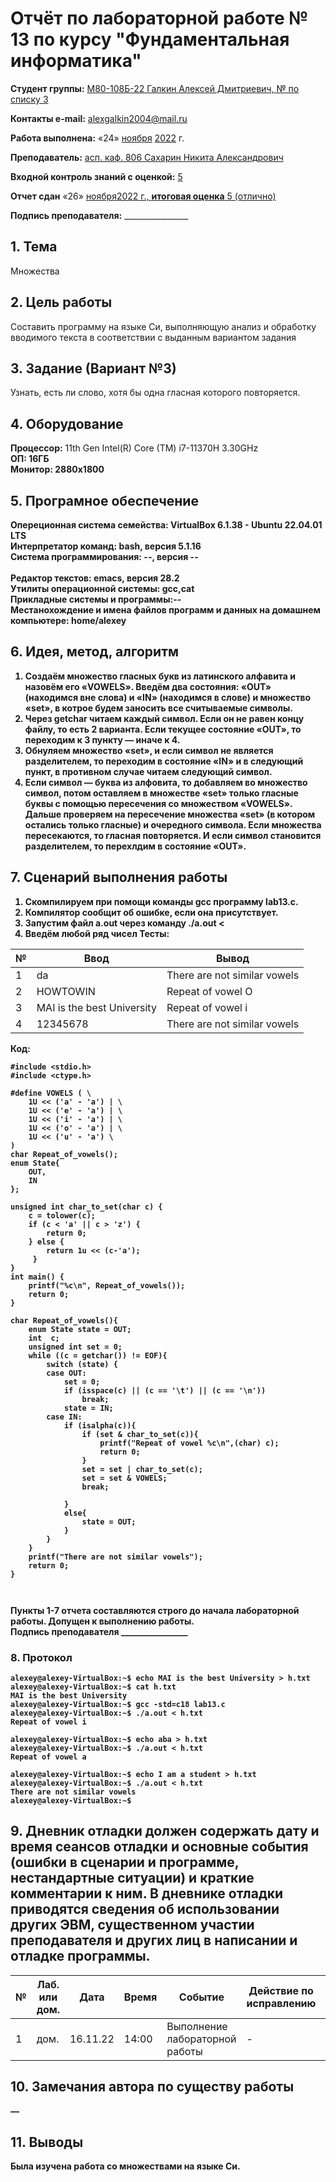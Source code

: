 # **Отчёт по лабораторной работе № 13** по курсу "Фундаментальная информатика"

<b>Студент группы:</b> <ins>М80-108Б-22 Галкин Алексей Дмитриевич, № по списку 3</ins> 

<b>Контакты e-mail:</b> <ins>alexgalkin2004@mail.ru</ins>

<b>Работа выполнена:</b> «24» <ins>ноября</ins> <ins>2022</ins> г.

<b>Преподаватель:</b> <ins>асп. каф. 806 Сахарин Никита Александрович</ins>

<b>Входной контроль знаний с оценкой:</b> <ins>5</ins>

<b>Отчет сдан</b> «26» <ins>ноября<ins>2022</ins> г., <b>итоговая оценка</b> <ins>5 (отлично)</ins>

<b>Подпись преподавателя:</b> ________________  

## 1. Тема
Множества

## 2. Цель работы
Составить программу на языке Си, выполняющую анализ и обработку вводимого текста в соответствии с выданным вариантом задания
## 3. Задание (Вариант №3)
Узнать, есть ли слово, хотя бы одна гласная которого повторяется.
## 4. Оборудование
<b>Процессор:</b> 11th Gen Intel(R) Core (TM) i7-11370H 3.30GHz<br/>
<b>ОП: 16ГБ <br/>
<b>Монитор: 2880x1800 <br/>
## 5. Програмное обеспечение
<b>Опереционная система семейства: VirtualBox 6.1.38 - Ubuntu 22.04.01 LTS<br/>
<b>Интерпретатор команд:</b> bash, версия 5.1.16<br/>
<b>Система программирования:</b> --, версия --<br/>  
<b>Редактор текстов:</b> emacs, версия **28.2**<br/>
<b>Утилиты операционной системы:</b> gcc,cat<br/>
<b>Прикладные системы и программы:</b>--<br/>
<b>Местанохождение и имена файлов программ и данных на домашнем компьютере:</b> home/alexey<br/>
## 6. Идея, метод, алгоритм
1. Создаём множество гласных букв из латинского алфавита и назовём его «VOWELS». Введём два состояния: «OUT» (находимся вне слова) и «IN» (находимся в слове) и множество «set», в котрое будем заносить все считываемые символы.
2. Через getchar читаем каждый символ. Если он не равен концу файлу, то есть 2 варианта. Если текущее состояние «OUT», то переходим к 3 пункту — иначе к 4.
3. Обнуляем множество «set», и если символ не является разделителем, то переходим в состояние «IN» и в следующий пункт, в противном случае читаем следующий символ.
4. Если символ — буква из алфовита, то добавляем во множество символ, потом оставляем в множестве «set» только гласные буквы с помощью пересечения со множеством «VOWELS». Дальше проверяем на пересечение множества «set» (в котором остались только гласные) и очередного символа. Если множества пересекаются, то гласная повторяется. И если символ становится разделителем, то перехлдим в состояние «OUT».  
## 7. Сценарий выполнения работы
1. Скомпилируем при помощи команды gcc программу lab13.c.
2. Компилятор сообщит об ошибке, если она присутствует.
3. Запустим файл a.out через команду ./a.out < 
4. Введём любой ряд чисел
Тесты: 
  
| № | Ввод | Вывод |
| ------ | ------ | ------ |
| 1 | da | There are not similar vowels |
| 2 | HOWTOWIN | Repeat of vowel O|
| 3 | MAI is the best University | Repeat of vowel i |
| 4 | 12345678 | There are not similar vowels |

Код:
```
#include <stdio.h>
#include <ctype.h>

#define VOWELS ( \
    1U << ('a' - 'a') | \
    1U << ('e' - 'a') | \
    1U << ('i' - 'a') | \
    1U << ('o' - 'a') | \
    1U << ('u' - 'a') \
)
char Repeat_of_vowels();
enum State{
    OUT,
    IN
};

unsigned int char_to_set(char c) {
    c = tolower(c);
    if (c < 'a' || c > 'z') {
        return 0;
    } else {
        return 1u << (c-'a');
     }
}
int main() {
    printf("%c\n", Repeat_of_vowels());
    return 0;
}    

char Repeat_of_vowels(){
    enum State state = OUT;
    int  c;
    unsigned int set = 0;
    while ((c = getchar()) != EOF){
        switch (state) {
        case OUT:
            set = 0;
            if (isspace(c) || (c == '\t') || (c == '\n'))
                break;
            state = IN;
        case IN:
            if (isalpha(c)){
                if (set & char_to_set(c)){
                    printf("Repeat of vowel %c\n",(char) c);
                    return 0;
                }
                set = set | char_to_set(c);
                set = set & VOWELS;
                break;
            
            }
            else{
                state = OUT;
            }
        }
    }
    printf("There are not similar vowels");
    return 0;
}

                                  
```
Пункты 1-7 отчета составляются строго до начала лабораторной работы.
Допущен к выполнению работы.  
<b>Подпись преподавателя</b> ________________
### 8. **Протокол**
```
alexey@alexey-VirtualBox:~$ echo MAI is the best University > h.txt
alexey@alexey-VirtualBox:~$ cat h.txt
MAI is the best University
alexey@alexey-VirtualBox:~$ gcc -std=c18 lab13.c
alexey@alexey-VirtualBox:~$ ./a.out < h.txt
Repeat of vowel i
                                           
alexey@alexey-VirtualBox:~$ echo aba > h.txt
alexey@alexey-VirtualBox:~$ ./a.out < h.txt
Repeat of vowel a

alexey@alexey-VirtualBox:~$ echo I am a student > h.txt
alexey@alexey-VirtualBox:~$ ./a.out < h.txt
There are not similar vowels
alexey@alexey-VirtualBox:~$
```
## 9. Дневник отладки должен содержать дату и время сеансов отладки и основные события (ошибки в сценарии и программе, нестандартные ситуации) и краткие комментарии к ним. В дневнике отладки приводятся сведения об использовании других ЭВМ, существенном участии преподавателя и других лиц в написании и отладке программы.

| № |  Лаб. или дом. | Дата | Время | Событие | Действие по исправлению | Примечание |
| ------ | ------ | ------ | ------ | ------ | ------ | ------ |
| 1 | дом. | 16.11.22 | 14:00 | Выполнение лабораторной работы | - | - |    
## 10. Замечания автора по существу работы
—
## 11. Выводы
Была изучена работа со множествами на языке Си.
  
